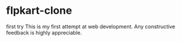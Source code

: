 # flpkart-clone
first try
This is my first attempt at web development. Any constructive feedback is highly appreciable.
